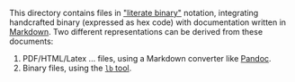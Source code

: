 This directory contains files in ["literate binary"][lb] notation, integrating
handcrafted binary (expressed as hex code) with documentation written in
[Markdown][Markdown]. Two different representations can be derived from these
documents:

 1. PDF/HTML/Latex ... files, using a Markdown converter like [Pandoc][Pandoc].
 2. Binary files, using the [`lb` tool][lb].

[lb]: https://github.com/marhop/literate-binary
[Markdown]: https://commonmark.org/
[Pandoc]: https://pandoc.org/
